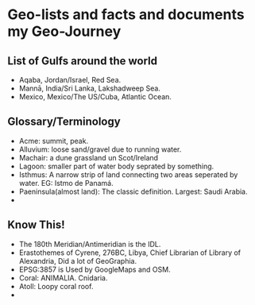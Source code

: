 # Geo-lists and facts and documents my Geo-Journey #

## List of Gulfs around the world ##

+ Aqaba, Jordan/Israel, Red Sea.
+ Mannā, India/Sri Lanka, Lakshadweep Sea.
+ Mexico, Mexico/The US/Cuba, Atlantic Ocean.

## Glossary/Terminology ##

+ Acme: summit, peak.
+ Alluvium: loose sand/gravel due to running water.
+ Machair: a dune grassland un Scot/Ireland
+ Lagoon: smaller part of water body seprated by something.
+ Isthmus: A narrow strip of land connecting two areas seperated by water. EG: Istmo de Panamá.
+ Paeninsula(almost land): The classic definition.
    Largest: Saudi Arabia.
+ 

## Know This! ##

+ The 180th Meridian/Antimeridian is the IDL.
+ Erastothemes of Cyrene, 276BC, Libya, Chief Librarian of Library of Alexandria, Did a lot of GeoGraphia.
+ EPSG:3857 is Used by GoogleMaps and OSM.
+ Coral: ANIMALIA. Cnidaria.
+ Atoll: Loopy coral roof.
+ 